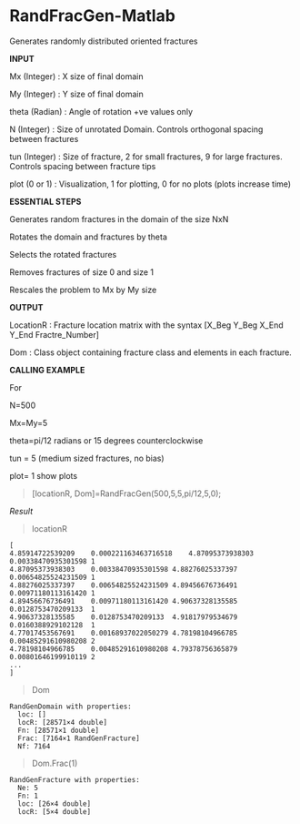 # RandFracGen-Matlab

Generates randomly distributed oriented fractures


**INPUT**

Mx    (Integer) : X size of final domain 

My    (Integer) : Y size of final domain

theta (Radian)  : Angle of rotation +ve values only

N     (Integer) : Size of unrotated Domain. Controls orthogonal spacing between fractures

tun   (Integer) : Size of fracture, 2 for small fractures, 9 for large fractures. Controls spacing between fracture tips

plot  (0 or 1)  : Visualization, 1 for plotting, 0 for no plots (plots increase time)


**ESSENTIAL STEPS**

Generates random fractures in the domain of the size NxN

Rotates the domain and fractures by theta

Selects the rotated fractures

Removes fractures of size 0 and size 1

Rescales the problem to Mx by My size


**OUTPUT**

LocationR     : Fracture location matrix with the syntax [X_Beg Y_Beg X_End Y_End Fractre_Number]

Dom           : Class object containing fracture class and elements in each fracture. 


**CALLING EXAMPLE**

For

N=500

Mx=My=5

theta=pi/12 radians  or 15 degrees counterclockwise

tun = 5 (medium sized fractures, no bias)

plot= 1 show plots

>[locationR, Dom]=RandFracGen(500,5,5,pi/12,5,0);


*Result*
>locationR

    [
    4.85914722539209	0.000221163463716518	4.87095373938303	0.00338470935301598	1
    4.87095373938303	0.00338470935301598	4.88276025337397	0.00654825524231509	1
    4.88276025337397	0.00654825524231509	4.89456676736491	0.00971180113161420	1
    4.89456676736491	0.00971180113161420	4.90637328135585	0.0128753470209133	1
    4.90637328135585	0.0128753470209133	4.91817979534679	0.0160388929102128	1
    4.77017453567691	0.00168937022050279	4.78198104966785	0.00485291610980208	2
    4.78198104966785	0.00485291610980208	4.79378756365879	0.00801646199910119	2
    ...
    ]

>Dom

    RandGenDomain with properties:
      loc: []
      locR: [28571×4 double]
      Fn: [28571×1 double]
      Frac: [7164×1 RandGenFracture]
      Nf: 7164

>Dom.Frac(1)

    RandGenFracture with properties:
      Ne: 5
      Fn: 1
      loc: [26×4 double]
      locR: [5×4 double]
    
    
